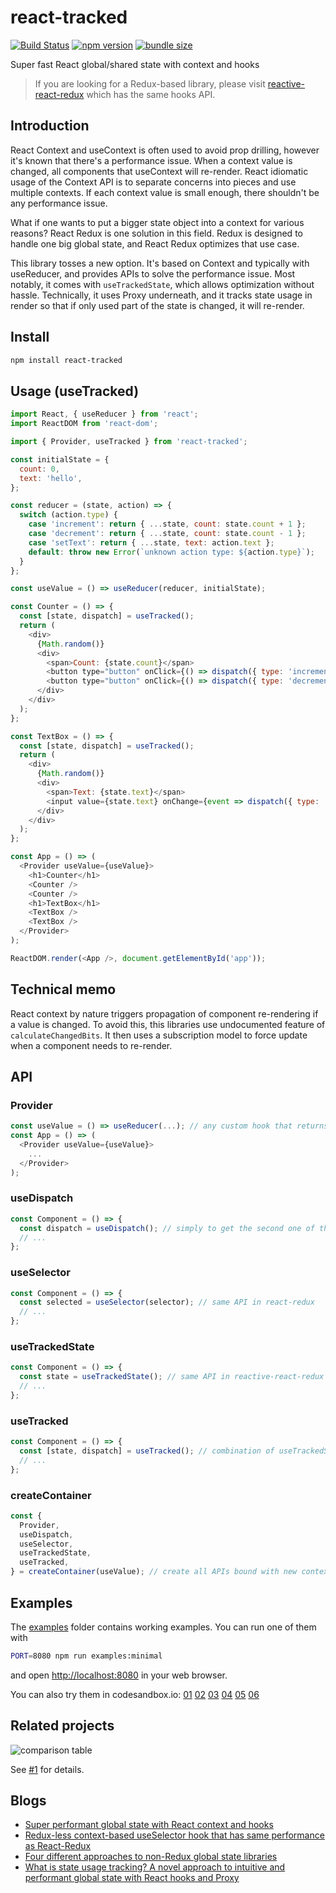 # react-tracked

[![Build Status](https://travis-ci.com/dai-shi/react-tracked.svg?branch=master)](https://travis-ci.com/dai-shi/react-tracked)
[![npm version](https://badge.fury.io/js/react-tracked.svg)](https://badge.fury.io/js/react-tracked)
[![bundle size](https://badgen.net/bundlephobia/minzip/react-tracked)](https://bundlephobia.com/result?p=react-tracked)

Super fast React global/shared state with context and hooks

> If you are looking for a Redux-based library, please visit [reactive-react-redux](https://github.com/dai-shi/reactive-react-redux) which has the same hooks API.

## Introduction

React Context and useContext is often used to avoid prop drilling,
however it's known that there's a performance issue.
When a context value is changed, all components that useContext
will re-render.
React idiomatic usage of the Context API is
to separate concerns into pieces and use multiple contexts.
If each context value is small enough, there shouldn't be
any performance issue.

What if one wants to put a bigger state object into a context
for various reasons?
React Redux is one solution in this field. Redux is designed to
handle one big global state, and React Redux optimizes that use case.

This library tosses a new option. It's based on Context and
typically with useReducer, and provides APIs to solve
the performance issue.
Most notably, it comes with `useTrackedState`, which allows
optimization without hassle. Technically, it uses Proxy underneath,
and it tracks state usage in render so that if only used part of the state
is changed, it will re-render.

## Install

```bash
npm install react-tracked
```

## Usage (useTracked)

```javascript
import React, { useReducer } from 'react';
import ReactDOM from 'react-dom';

import { Provider, useTracked } from 'react-tracked';

const initialState = {
  count: 0,
  text: 'hello',
};

const reducer = (state, action) => {
  switch (action.type) {
    case 'increment': return { ...state, count: state.count + 1 };
    case 'decrement': return { ...state, count: state.count - 1 };
    case 'setText': return { ...state, text: action.text };
    default: throw new Error(`unknown action type: ${action.type}`);
  }
};

const useValue = () => useReducer(reducer, initialState);

const Counter = () => {
  const [state, dispatch] = useTracked();
  return (
    <div>
      {Math.random()}
      <div>
        <span>Count: {state.count}</span>
        <button type="button" onClick={() => dispatch({ type: 'increment' })}>+1</button>
        <button type="button" onClick={() => dispatch({ type: 'decrement' })}>-1</button>
      </div>
    </div>
  );
};

const TextBox = () => {
  const [state, dispatch] = useTracked();
  return (
    <div>
      {Math.random()}
      <div>
        <span>Text: {state.text}</span>
        <input value={state.text} onChange={event => dispatch({ type: 'setText', text: event.target.value })} />
      </div>
    </div>
  );
};

const App = () => (
  <Provider useValue={useValue}>
    <h1>Counter</h1>
    <Counter />
    <Counter />
    <h1>TextBox</h1>
    <TextBox />
    <TextBox />
  </Provider>
);

ReactDOM.render(<App />, document.getElementById('app'));
```

## Technical memo

React context by nature triggers propagation of component re-rendering
if a value is changed. To avoid this, this libraries use undocumented
feature of `calculateChangedBits`. It then uses a subscription model
to force update when a component needs to re-render.

## API

### Provider

```javascript
const useValue = () => useReducer(...); // any custom hook that returns a tuple
const App = () => (
  <Provider useValue={useValue}>
    ...
  </Provider>
);
```

### useDispatch

```javascript
const Component = () => {
  const dispatch = useDispatch(); // simply to get the second one of the tuple
  // ...
};
```

### useSelector

```javascript
const Component = () => {
  const selected = useSelector(selector); // same API in react-redux
  // ...
};
```

### useTrackedState

```javascript
const Component = () => {
  const state = useTrackedState(); // same API in reactive-react-redux
  // ...
};
```

### useTracked

```javascript
const Component = () => {
  const [state, dispatch] = useTracked(); // combination of useTrackedState and useDispatch
  // ...
};
```
### createContainer

```javascript
const {
  Provider,
  useDispatch,
  useSelector,
  useTrackedState,
  useTracked,
} = createContainer(useValue); // create all APIs bound with new context
```

## Examples

The [examples](examples) folder contains working examples.
You can run one of them with

```bash
PORT=8080 npm run examples:minimal
```

and open <http://localhost:8080> in your web browser.

You can also try them in codesandbox.io:
[01](https://codesandbox.io/s/github/dai-shi/react-tracked/tree/master/examples/01_minimal)
[02](https://codesandbox.io/s/github/dai-shi/react-tracked/tree/master/examples/02_typescript)
[03](https://codesandbox.io/s/github/dai-shi/react-tracked/tree/master/examples/03_usestate)
[04](https://codesandbox.io/s/github/dai-shi/react-tracked/tree/master/examples/04_selector)
[05](https://codesandbox.io/s/github/dai-shi/react-tracked/tree/master/examples/05_container)
[06](https://codesandbox.io/s/github/dai-shi/react-tracked/tree/master/examples/06_customhook)

## Related projects

![comparison table](https://user-images.githubusercontent.com/490574/59811887-d27e5800-9346-11e9-8f7b-682d33dd3a14.png)

See [#1](https://github.com/dai-shi/react-tracked/issues/1#issue-457545942) for details.

## Blogs

- [Super performant global state with React context and hooks](https://blog.axlight.com/posts/super-performant-global-state-with-react-context-and-hooks/)
- [Redux-less context-based useSelector hook that has same performance as React-Redux](https://blog.axlight.com/posts/benchmark-react-tracked/)
- [Four different approaches to non-Redux global state libraries](https://blog.axlight.com/posts/four-different-approaches-to-non-redux-global-state-libraries/)
- [What is state usage tracking? A novel approach to intuitive and performant global state with React hooks and Proxy](https://blog.axlight.com/posts/what-is-state-usage-tracking-a-novel-approach-to-intuitive-and-performant-api-with-react-hooks-and-proxy/)
